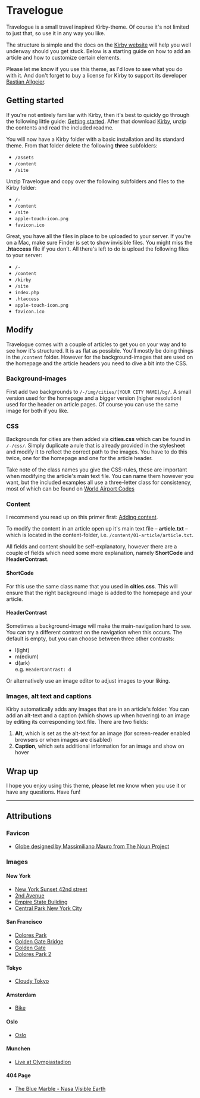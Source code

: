 # Travelogue
Travelogue is a small travel inspired Kirby-theme. Of course it's not limited to just that, so use it in any way you like.

The structure is simple and the docs on the [Kirby website](http://getkirby.com/) will help you well underway should you get stuck. Below is a starting guide on how to add an article and how to customize certain elements.

Please let me know if you use this theme, as I'd love to see what you do with it. And don't forget to buy a license for Kirby to support its developer [Bastian Allgeier](http://bastianallgeier.com).

## Getting started
If you're not entirely familiar with Kirby, then it's best to quickly go through the following little guide: [Getting started](http://getkirby.com/docs/getting-started). After that download [Kirby](http://getkirby.com/downloads), unzip the contents and read the included readme.

You will now have a Kirby folder with a basic installation and its standard theme. From that folder delete the following **three** subfolders:  
- `/assets`  
- `/content `  
- `/site`  

Unzip Travelogue and copy over the following subfolders and files to the Kirby folder:  
- `/-`  
- `/content`  
- `/site`  
- `apple-touch-icon.png`  
- `favicon.ico`  

Great, you have all the files in place to be uploaded to your server.
If you're on a Mac, make sure Finder is set to show invisible files. You might miss the **.htaccess** file if you don't.
All there's left to do is upload the following files to your server:  
- `/-`  
- `/content`  
-  `/kirby`  
- `/site`  
- `index.php`  
- `.htaccess`  
- `apple-touch-icon.png`  
- `favicon.ico`  

## Modify
Travelogue comes with a couple of articles to get you on your way and to see how it's structured. It is as flat as possible.
You'll mostly be doing things in the `/content` folder. However for the background-images that are used on the homepage and the article headers you need to dive a bit into the CSS.

### Background-images
First add two backgrounds to `/-/img/cities/[YOUR CITY NAME]/bg/`. A small version used for the homepage and a bigger version (higher resolution) used for the header on article pages. Of course you can use the same image for both if you like.

### CSS
Backgrounds for cities are then added via **cities.css** which can be found in `/-/css/`. Simply duplicate a rule that is already provided in the stylesheet and modify it to reflect the correct path to the images. You have to do this twice, one for the homepage and one for the article header.

Take note of the class names you give the CSS-rules, these are important when modifying the article's main text file. You can name them however you want, but the included examples all use a three-letter class for consistency, most of which can be found on [World Airport Codes](http://www.world-airport-codes.com/)

### Content
I recommend you read up on this primer first: [Adding content](http://getkirby.com/docs/content).

To modify the content in an article open up it's main text file – **article.txt** – which is located in the content-folder, i.e. `/content/01-article/article.txt`.

All fields and content should be self-explanatory, however there are a couple of fields which need some more explanation, namely **ShortCode** and **HeaderContrast**.  

#### ShortCode
For this use the same class name that you used in **cities.css**. This will ensure that the right background image is added to the homepage and your article.

#### HeaderContrast
Sometimes a background-image will make the main-navigation hard to see.
You can try a different contrast on the navigation when this occurs. The default is empty, but you can choose between three other contrasts:   
- l(ight)  
- m(edium)  
- d(ark)  
e.g. <code>HeaderContrast: d</code>

Or alternatively use an image editor to adjust images to your liking.

### Images, alt text and captions
Kirby automatically adds any images that are in an article's folder.
You can add an alt-text and a caption (which shows up when hovering) to an image by editing its corresponding text file. There are two fields:  
1. **Alt**, which is set as the alt-text for an image (for screen-reader enabled browsers or when images are disabled)  
2. **Caption**, which sets additional information for an image and show on hover

## Wrap up
I hope you enjoy using this theme, please let me know when you use it or have any questions. Have fun!

<hr>

## Attributions
### Favicon
- [Globe designed by Massimiliano Mauro from The Noun Project](http://thenounproject.com/noun/globe/#icon-No7977)

### Images
#### New York
- [New York Sunset 42nd street](http://www.flickr.com/photos/ax3l82/6337853378/)
- [2nd Avenue](http://www.flickr.com/photos/25230924@N08/8027617770/in/set-72157615015745614)
- [Empire State Building](http://www.flickr.com/photos/stimul/4986347251/)
- [Central Park New York City](http://www.flickr.com/photos/kevincappis/6227540355/)

#### San Francisco
- [Dolores Park](http://www.flickr.com/photos/11743964@N07/3230799276/)
- [Golden Gate Bridge](http://www.flickr.com/photos/alexkidato/3670622683/)
- [Golden Gate](http://www.flickr.com/photos/mamzelmistic/2668250651/)
- [Dolores Park 2](http://www.flickr.com/photos/telstar/6808872976/)

#### Tokyo
- [Cloudy Tokyo](http://www.flickr.com/photos/soshiro/8039118040/in/photostream/)

#### Amsterdam
- [Bike](http://www.flickr.com/photos/shareq/9029051858/)

#### Oslo
- [Oslo](http://www.flickr.com/photos/simenschi/8828960550/)

#### Munchen
- [Live at Olympiastadion](http://www.flickr.com/photos/a-haranghy/8750699235/)

#### 404 Page
- [The Blue Marble - Nasa Visible Earth](http://visibleearth.nasa.gov/view.php?id=57723)
